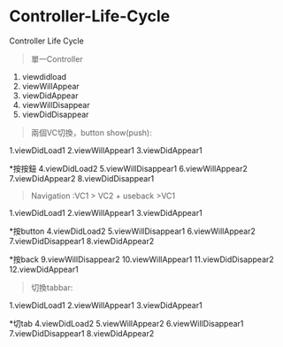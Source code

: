 # Controller-Life-Cycle
Controller Life Cycle

>單一Controller
1. viewdidload
1. viewWillAppear
1. viewDidAppear
1. viewWillDisappear
1. viewDidDisappear

> 兩個VC切換，button show(push):

1.viewDidLoad1
2.viewWillAppear1
3.viewDidAppear1

*按按鈕
4.viewDidLoad2
5.viewWillDisappear1
6.viewWillAppear2
7.viewDidAppear2
8.viewDidDisappear1

>Navigation :VC1 > VC2 + useback >VC1

1.viewDidLoad1
2.viewWillAppear1
3.viewDidAppear1

*按button
4.viewDidLoad2
5.viewWillDisappear1
6.viewWillAppear2
7.viewDidDisappear1
8.viewDidAppear2

*按back
9.viewWillDisappear2
10.viewWillAppear1
11.viewDidDisappear2
12.viewDidAppear1



> 切換tabbar:

1.viewDidLoad1
2.viewWillAppear1
3.viewDidAppear1

*切tab
4.viewDidLoad2
5.viewWillAppear2
6.viewWillDisappear1
7.viewDidDisappear1
8.viewDidAppear2

